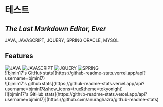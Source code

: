 # 테스트
## _The Last Markdown Editor, Ever_

JAVA, JAVASCRIPT, JQUERY, SPRING
ORACLE, MYSQL

## Features
<div>
  <img alt="JAVA" src ="https://img.shields.io/badge/Java-007396.svg?&style=for-the-badge&logo=Java&logoColor=White"/>
  <img alt="JAVASCRIPT" src ="https://img.shields.io/badge/JavaScript-F7DF1E.svg?&style=for-the-badge&logo=JavaScript&logoColor=White"/>
  <img alt="JQUERY" src ="https://img.shields.io/badge/JQuery-0769AD.svg?&style=for-the-badge&logo=JQuery&logoColor=White"/>
  <img alt="SPRING" src ="https://img.shields.io/badge/Spring-6DB33F.svg?&style=for-the-badge&logo=Spring&logoColor=White"/>
</div>
<div>
  ![bjmin17's GitHub stats](https://github-readme-stats.vercel.app/api?username=bjmin17)
</div>
<div>
  ![bjmin17's github stats](https://github-readme-stats.vercel.app/api?username=bjmin17&show_icons=true&theme=tokyonight)
</div>
<div>
  [![bjmin17's GitHub stats](https://github-readme-stats.vercel.app/api?username=bjmin17)](https://github.com/anuraghazra/github-readme-stats)
</div>
